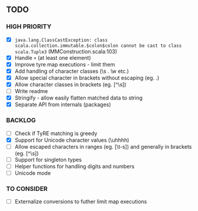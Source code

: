 TODO
----

### HIGH PRIORITY

- [X] ```java.lang.ClassCastException: class scala.collection.immutable.$colon$colon cannot be cast to class scala.Tuple3``` (MMConstruction.scala:103)
- [X] Handle `+` (at least one element)
- [X] Improve tyre map executions - limit them
- [X] Add handling of character classes (\s . \w etc.)
- [X] Allow special character in brackets without escaping (eg. .)
- [X] Allow character classes in brackets (eg. [^\s])
- [ ] Write readme
- [X] Stringify - allow easily flatten matched data to string
- [X] Separate API from internals (packages)

### BACKLOG

- [ ] Check if TyRE matching is greedy
- [X] Support for Unicode character values (\uhhhh)
- [ ] Allow escaped characters in ranges (eg. [\t-s]) and generally in brackets (eg. [^\s])
- [ ] Support for singleton types
- [ ] Helper functions for handling digits and numbers
- [ ] Unicode mode

### TO CONSIDER

- [ ] Externalize conversions to futher limit map executions
